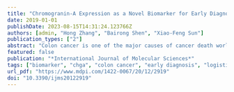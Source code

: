 ```yaml
---
title: "Chromogranin-A Expression as a Novel Biomarker for Early Diagnosis of Colon Cancer Patients"
date: 2019-01-01
publishDate: 2023-08-15T14:31:24.123766Z
authors: [admin, "Hong Zhang", "Bairong Shen", "Xiao-Feng Sun"]
publication_types: ["2"]
abstract: "Colon cancer is one of the major causes of cancer death worldwide. The five-year survival rate for the early-stage patients is more than 90%, and only around 10% for the later stages. Moreover, half of the colon cancer patients have been clinically diagnosed at the later stages. It is; therefore, of importance to enhance the ability for the early diagnosis of colon cancer. Taking advantages from our previous studies, there are several potential biomarkers which have been associated with the early diagnosis of the colon cancer. In order to investigate these early diagnostic biomarkers for colon cancer, human chromogranin-A (CHGA) was further analyzed among the most powerful diagnostic biomarkers. In this study, we used a logistic regression-based meta-analysis to clarify associations of CHGA expression with colon cancer diagnosis. Both healthy populations and the normal mucosa from the colon cancer patients were selected as the double normal controls. The results showed decreased expression of CHGA in the early stages of colon cancer as compared to the normal controls. The decline of CHGA expression in the early stages of colon cancer is probably a new diagnostic biomarker for colon cancer diagnosis with high predicting possibility and verification performance. We have also compared the diagnostic powers of CHGA expression with the typical oncogene KRAS, classic tumor suppressor TP53, and well-known cellular proliferation index MKI67, and the CHGA showed stronger ability to predict early diagnosis for colon cancer than these other cancer biomarkers. In the protein–protein interaction (PPI) network, CHGA was revealed to share some common pathways with KRAS and TP53. CHGA might be considered as a novel, promising, and powerful biomarker for early diagnosis of colon cancer."
featured: false
publication: "*International Journal of Molecular Sciences*"
tags: ["biomarker", "chga", "colon cancer", "early diagnosis", "logistic regression", "meta-analysis", "ppi"]
url_pdf: "https://www.mdpi.com/1422-0067/20/12/2919"
doi: "10.3390/ijms20122919"
---
```


